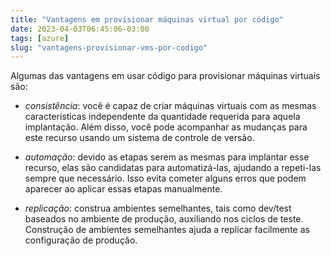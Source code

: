 ```yaml
---
title: "Vantagens em provisionar máquinas virtual por código"
date: 2023-04-03T06:45:06-03:00
tags: [azure]
slug: "vantagens-provisionar-vms-por-codigo"
---
```


Algumas das vantagens em usar código para provisionar máquinas virtuais são:

- _consistência_: você é capaz de criar máquinas virtuais com as mesmas características independente da quantidade requerida para aquela implantação. Além disso, você pode acompanhar as mudanças para este recurso usando um sistema de controle de versão.

- _automação_: devido as etapas serem as mesmas para implantar esse recurso, elas são candidatas para automatizá-las, ajudando a repeti-las sempre que necessário. Isso evita cometer alguns erros que podem aparecer ao aplicar essas etapas manualmente.

- _replicação_: construa ambientes semelhantes, tais como dev/test baseados no ambiente de produção, auxiliando nos ciclos de teste. Construção de ambientes semelhantes ajuda a replicar facilmente as configuração de produção.